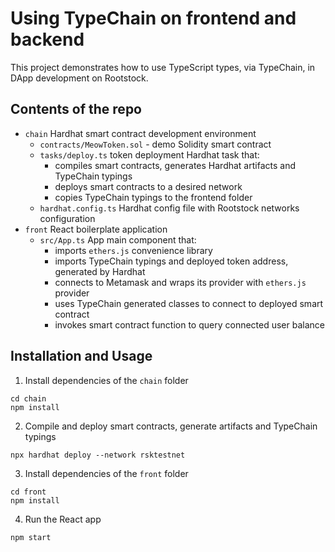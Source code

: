 # Using TypeChain on frontend and backend

This project demonstrates how to use TypeScript types, via TypeChain, in DApp development on Rootstock.

## Contents of the repo
- `chain` Hardhat smart contract development environment
  - `contracts/MeowToken.sol` - demo Solidity smart contract
  - `tasks/deploy.ts` token deployment Hardhat task that:
    - compiles smart contracts, generates Hardhat artifacts and TypeChain typings
    - deploys smart contracts to a desired network
    - copies TypeChain typings to the frontend folder
  - `hardhat.config.ts` Hardhat config file with Rootstock networks configuration
- `front` React boilerplate application
  - `src/App.ts` App main component that:
    - imports `ethers.js` convenience library 
    - imports TypeChain typings and deployed token address, generated by Hardhat
    - connects to Metamask and wraps its provider with `ethers.js` provider
    - uses TypeChain generated classes to connect to deployed smart contract
    - invokes smart contract function to query connected user balance

## Installation and Usage
1. Install dependencies of the `chain` folder
```shell
cd chain
npm install
```
2. Compile and deploy smart contracts, generate artifacts and TypeChain typings
```shell
npx hardhat deploy --network rsktestnet
```
3. Install dependencies of the `front` folder
```shell
cd front
npm install
```
4. Run the React app
```shell
npm start
```
